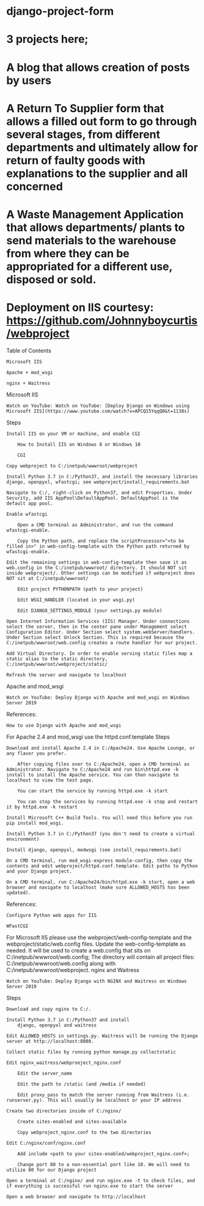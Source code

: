﻿# django-project-form
# 3 projects here;
# A blog that allows creation of posts by users
# A Return To Supplier form that allows a filled out form to go through several stages, from different departments and ultimately allow for return of faulty goods with explanations to the supplier and all concerned
# A Waste Management Application that allows departments/ plants to send materials to the warehouse from where they can be appropriated for a different use, disposed or sold.

# Deployment on IIS courtesy: https://github.com/Johnnyboycurtis/webproject
Table of Contents

    Microsoft IIS

    Apache + mod_wsgi

    nginx + Waitress

Microsoft IIS

    Watch on YouTube: Watch on YouTube: [Deploy Django on Windows using Microsoft IIS](https://www.youtube.com/watch?v=APCQ15YqqQ0&t=1138s)

Steps

    Install IIS on your VM or machine, and enable CGI

        How to Install IIS on Windows 8 or Windows 10

        CGI

    Copy webproject to C:/inetpub/wwwroot/webproject

    Install Python 3.7 in C:/Python37, and install the necessary libraries django, openpyxl, wfastcgi; see webproject/install_requirements.bat

    Navigate to C:/, right-click on Python37, and edit Properties. Under Security, add IIS AppPool\DefaultAppPool. DefaultAppPool is the default app pool.

    Enable wfastcgi

        Open a CMD terminal as Administrator, and run the command wfastcgi-enable.

        Copy the Python path, and replace the scriptProcessor="<to be filled in>" in web-config-template with the Python path returned by wfastcgi-enable.

    Edit the remaining settings in web-config-template then save it as web.config in the C:/inetpub/wwwroot/ directory. It should NOT sit inside webproject/. Other settings can be modified if webproject does NOT sit at C:/inetpub/wwwroot/

        Edit project PYTHONPATH (path to your project)

        Edit WSGI_HANDLER (located in your wsgi.py)

        Edit DJANGO_SETTINGS_MODULE (your settings.py module)

    Open Internet Information Services (IIS) Manager. Under connections select the server, then in the center pane under Management select Configuration Editor. Under Section select system.webServer/handlers. Under Section select Unlock Section. This is required because the C:/inetpub/wwwroot/web.config creates a route handler for our project.

    Add Virtual Directory. In order to enable serving static files map a static alias to the static directory, C:/inetpub/wwwroot/webproject/static/

    Refresh the server and navigate to localhost

Apache and mod_wsgi

    Watch on YouTube: Deploy Django with Apache and mod_wsgi on Windows Server 2019

References:

    How to use Django with Apache and mod_wsgi

For Apache 2.4 and mod_wsgi use the httpd.conf.template
Steps

    Download and install Apache 2.4 in C:/Apache24. Use Apache Lounge, or any flavor you prefer.

        After copying files over to C:/Apache24, open a CMD terminal as Administrator. Navigate to C:/Apache24 and run bin\httpd.exe -k install to install the Apache service. You can then navigate to localhost to view the test page.

        You can start the service by running httpd.exe -k start

        You can stop the services by running httpd.exe -k stop and restart it by httpd.exe -k restart

    Install Microsoft C++ Build Tools. You will need this before you run pip install mod_wsgi.

    Install Python 3.7 in C:/Python37 (you don't need to create a virtual environment)

    Install django, openpyxl, modwsgi (see install_requirements.bat)

    On a CMD terminal, run mod_wsgi-express module-config, then copy the contents and edit webproject/httpd.conf.template. Edit paths to Python and your Django project.

    On a CMD terminal, run C:/Apache24/bin/httpd.exe -k start, open a web browser and navigate to localhost (make sure ALLOWED_HOSTS has been updated).

References:

    Configure Python web apps for IIS

    WFastCGI

For Microsoft IIS please use the webproject/web-config-template and the webproject/static/web.config files. Update the web-config-template as needed. It will be used to create a web.config that sits on C:/inetpub/wwwroot/web.config; The directory will contain all project files: C:/inetpub/wwwroot/web.config along with C:/inetpub/wwwroot/webproject.
nginx and Waitress

    Watch on YouTube: Deploy Django with NGINX and Waitress on Windows Server 2019

Steps

    Download and copy nginx to C:/.

    Install Python 3.7 in C:/Python37 and install
        django, openpyxl and waitress

    Edit ALLOWED_HOSTS in settings.py. Waitress will be running the Django server at http://localhost:8080.

    Collect static files by running python manage.py collectstatic

    Edit nginx_waitress/webproeject_nginx.conf

        Edit the server_name

        Edit the path to /static (and /media if needed)

        Edit proxy_pass to match the server running from Waitress (i.e. runserver.py). This will usually be localhost or your IP address

    Create two directories inside of C:/nginx/

        Create sites-enabled and sites-available

        Copy webproject_nginx.conf to the two directories

    Edit C:/nginx/conf/nginx.conf

        Add include <path to your sites-enabled/webproject_nginx.conf>;

        Change port 80 to a non-essential port like 10. We will need to utilize 80 for our Django project

    Open a terminal at C:/nginx/ and run nginx.exe -t to check files, and if everything is successful run nginx.exe to start the server

    Open a web browser and navigate to http://localhost
